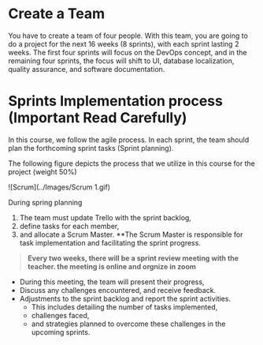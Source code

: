 #
# Create a Team

You have to create a team of four people. With this team, you are going to do a project for the next 16 weeks (8 sprints), with each sprint lasting 2 weeks. 
The first four sprints will focus on the DevOps concept, and in the remaining four sprints, the focus will shift to UI, database localization, quality assurance, and software documentation.

# Sprints Implementation process (**Important Read Carefully**)
In this course, we follow the agile process. In each sprint, the team should plan the forthcoming sprint tasks (Sprint planning). 

The following figure depicts the process that we utilize in this course for the project (weight 50%)

![Scrum](../Images/Scrum 1.gif)


During spring planning 

1. The team  must update Trello with the sprint backlog,
2. define tasks for each member,
3. and allocate a Scrum Master. 
**The Scrum Master is responsible for task implementation and facilitating the sprint progress. 

> **Every two weeks, there will be a sprint review meeting with the teacher. the meeting is online and orgnize in zoom**
* During this meeting, the team will present their progress,
* Discuss any challenges encountered, and receive feedback. 
* Adjustments to the sprint backlog and report the sprint activities. 
  - This includes detailing the number of tasks implemented,
  - challenges faced,
  - and strategies planned to overcome these challenges in the upcoming sprints.
